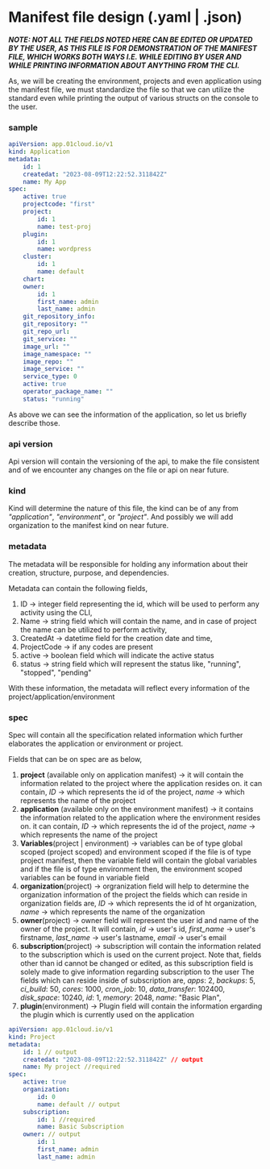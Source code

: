 # Manifest file design (.yaml | .json)

**_NOTE: NOT ALL THE FIELDS NOTED HERE CAN BE EDITED OR UPDATED BY THE USER, AS THIS FILE IS FOR
DEMONSTRATION OF THE MANIFEST FILE, WHICH WORKS BOTH WAYS I.E. WHILE EDITING BY USER AND WHILE
PRINTING INFORMATION ABOUT ANYTHING FROM THE CLI._**

As, we will be creating the environment, projects and even application
using the manifest file, we must standardize the file so that we can
utilize the standard even while printing the output of various structs
on the console to the user.

### sample

```yaml
apiVersion: app.01cloud.io/v1
kind: Application
metadata:
    id: 1
    createdat: "2023-08-09T12:22:52.311842Z"
    name: My App
spec:
    active: true
    projectcode: "first"
    project:
        id: 1
        name: test-proj
    plugin:
        id: 1
        name: wordpress
    cluster:
        id: 1
        name: default
    chart:
    owner:
        id: 1
        first_name: admin
        last_name: admin
    git_repository_info:
    git_repository: ""
    git_repo_url:
    git_service: ""
    image_url: ""
    image_namespace: ""
    image_repo: ""
    image_service: ""
    service_type: 0
    active: true
    operator_package_name: ""
    status: "running"
```

As above we can see the information of the application, so let us briefly describe those.

### api version

Api version will contain the versioning of the api, to make the file consistent
and of we encounter any changes on the file or api on near future.

### kind

Kind will determine the nature of this file, the kind can be of any from
_"application"_, _"environment"_, or _"project"_. And possibly we will add
organization to the manifest kind on near future.

### metadata

The metadata will be responsible for holding any information about their creation,
structure, purpose, and dependencies.

Metadata can contain the following fields,

1. ID -> integer field representing the id, which will be used to perform any
   activity using the CLI,
2. Name -> string field which will contain the name, and in case of project the
   name can be utilized to perform activity,
3. CreatedAt -> datetime field for the creation date and time,
4. ProjectCode -> if any codes are present
5. active -> boolean field which will indicate the active status
6. status -> string field which will represent the status like, "running", "stopped", "pending"

With these information, the metadata will reflect every information of the
project/application/environment

### spec

Spec will contain all the specification related information which further elaborates
the application or environment or project.

Fields that can be on spec are as below,

1. **project** (available only on application manifest) ->
   it will contain the information related to the project where the application resides on.
   it can contain,
   _ID_ -> which represents the id of the project,
   _name_ -> which represents the name of the project
2. **application** (available only on the environment manifest) ->
   it contains the information related to the application where the environment resides on.
   it can contain,
   _ID_ -> which represents the id of the project,
   _name_ -> which represents the name of the project
3. **Variables**(project | environment) ->
   variables can be of type global scoped (project scoped) and environment scoped
   if the file is of type project manifest, then the variable field will contain the global
   variables and if the file is of type environment then, the environment scoped variables
   can be found in variable field
4. **organization**(project) ->
   orgranization field will help to determine the organization information of the project
   the fields which can reside in organization fields are,
   _ID_ -> which represents the id of ht organization,
   _name_ -> which represents the name of the organization
5. **owner**(project) ->
   owner field will represent the user id and name of the owner of the project. It will contain,
   _id_ -> user's id,
   _first_name_ -> user's firstname,
   _last_name_ -> user's lastname,
   _email_ -> user's email
6. **subscription**(project) ->
   subscription will contain the information related to the subscription which is used on the
   current project.
   Note that, fields other than id cannot be changed or edited, as this subscription field is
   solely made to give information regarding subscription to the user
   The fields which can reside inside of subscription are,
   _apps_: 2,
   _backups_: 5,
   _ci_build_: 50,
   _cores_: 1000,
   _cron_job_: 10,
   _data_transfer_: 102400,
   _disk_space_: 10240,
   _id_: 1,
   _memory_: 2048,
   _name_: "Basic Plan",
7. **plugin**(environment) ->
   Plugin field will contain the information ergarding the plugin which is currently used on the
   application

```yaml
apiVersion: app.01cloud.io/v1
kind: Project
metadata:
    id: 1 // output
    createdat: "2023-08-09T12:22:52.311842Z" // output
    name: My project //required
spec:
    active: true
    organization:
        id: 0
        name: default // output
    subscription:
        id: 1 //required
        name: Basic Subscription
    owner: // output
        id: 1
        first_name: admin
        last_name: admin
```
